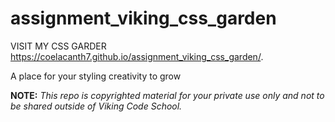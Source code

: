 assignment_viking_css_garden
============================

VISIT MY CSS GARDER
https://coelacanth7.github.io/assignment_viking_css_garden/.


A place for your styling creativity to grow


**NOTE:** *This repo is copyrighted material for your private use only and not to be shared outside of Viking Code School.*

